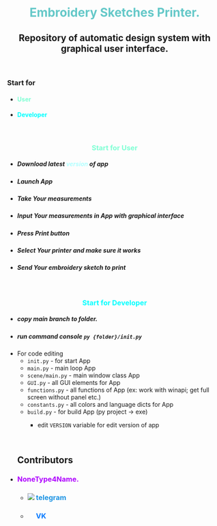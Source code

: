 <h1 align="center" style="color: rgb(100, 200, 200)">Embroidery Sketches Printer. </h1>
<h2 align="center">Repository of automatic design system with graphical user interface.</h2>
<br>
<h3>Start for</h3>
<ul>
    <li><h4><a href=""style="text-decoration: none; color: aquamarine">User</a></h1></li>
    <li><h4><a href="#Developer" style="text-decoration: none; color: aqua;">Developer</a></h1></li>
</ul>
<br>
<h3 align="center", id="User" style="color: aquamarine">Start for User</h3>
<ul>
    <li><h5>Download latest <a href="https://github.com/NoneType4Name/EmbroiderySketchesPrinter/releases/latest/download/EmbroiderySketchesPrinter.exe" style="text-decoration: none; color: rgb(176, 255, 255);">version</a> of app</h5></li>
    <li><h5>Launch App</h5></li>
    <li><h5>Take Your measurements</h5></li>
    <li><h5>Input Your measurements in App with graphical interface</h5></li>
    <li><h5>Press Print button</h5></li>
    <li><h5>Select Your printer and make sure it works</h5></li>
    <li><h5>Send Your embroidery sketch to print</h5></li>
</ul>
<br>
<h3 align="center", id="Developer" style="color: aqua">Start for Developer</h3>
<ul>
    <li><h5>copy main branch to <i>folder.</i></h5></li>
    <li><h5>run command console <code>py {folder}/init.py</code></h5></li>
    <li>For code editing
        <ul>
            <li><code>init.py</code> - for start App</li>
            <li><code>main.py</code> - main loop App</li>
            <li><code>scene/main.py</code> - main window class App</li>
            <li><code>GUI.py</code> - all GUI elements for App</li>
            <li><code>functions.py</code> - all functions of App (ex: work with winapi; get full screen without panel etc.)</li>
            <li><code>constants.py</code> - all colors and language dicts for App</li>
            <li><code>build.py</code> - for build App (py project -> exe)</li>
            <ul>
                <li>edit <code>VERSION</code> variable for edit version of app</li>
            </ul>
        </ul>
    </li>
</ul>
<br>
<ul><h2>Contributors</h2>
    <li><h3 style="color: rgb(175, 0, 255)">NoneType4Name.</h3></li>
    <ul>
        <li><h3><img src="https://telegram.org/img/favicon-16x16.png" > <a href="t.me/NoneType4Name" style="text-decoration: none; color: rgb(28, 147, 227);">telegram</a></h3></li>
        <li><h3><img src="https://vk.com/images/icons/favicons/fav_logo.ico" width="16" height="16"> <a href="https://vk.com/id565307734" style="text-decoration: none; color: rgb(0, 119, 255);">VK</a></h3></li>
    </ul>
</ul>